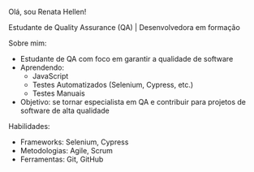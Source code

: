 Olá, sou Renata Hellen!

Estudante de Quality Assurance (QA) | Desenvolvedora em formação

Sobre mim:

- Estudante de QA com foco em garantir a qualidade de software
- Aprendendo:
    - JavaScript
    - Testes Automatizados (Selenium, Cypress, etc.)
    - Testes Manuais
- Objetivo: se tornar especialista em QA e contribuir para projetos de software de alta qualidade

Habilidades:
- Frameworks: Selenium, Cypress
- Metodologias: Agile, Scrum
- Ferramentas: Git, GitHub

<!---
RenataHellen/RenataHellen is a ✨ special ✨ repository because its `README.md` (this file) appears on your GitHub profile.
You can click the Preview link to take a look at your changes.
--->
